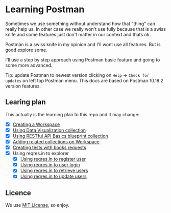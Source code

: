 # Learning Postman

Sometimes we use something without understand how that "thing" can really help us. In other case we really won't use fully because that is a swiss knife and some features just don't matter in our context and thats ok.

Postman is a swiss knife in my opinion and I'll wont use all features. But is good explore some.

I'll use a step by step approach using Postman basic feature and going to some more advanced.

Tip: update Postman to newest version clicking on `Help` -> `Check for updates` on left top Postman menu. This docs are based on Postman 10.18.2 version features.

## Learing plan

This actually is the learning plan to this repo and it may change:

 - [x] [Creating a Workspace](./workspace.md)
 - [x] [Using Data Visualization collection](./visualization.md)
 - [x] [Using RESTful API Basics blueprint collection](./restful.md)
 - [x] [Adding related collections on Workspace](./related.md)
 - [x] [Creating tests with books requests](./tests.md)
 - [x] Using reqres.in to explorer
   - [x] [Using reqres.in to register user](./reqres-in-register.md)
   - [x] [Using reqres.in to user login](./reqres-in-login.md)
   - [x] [Using reqres.in to retrieve users](./reqres-in-retrieve.md)
   - [x] [Using reqres.in to update users](./reqres-in-patch.md)

## Licence

We use [MIT License](./LICENSE), so enjoy.
